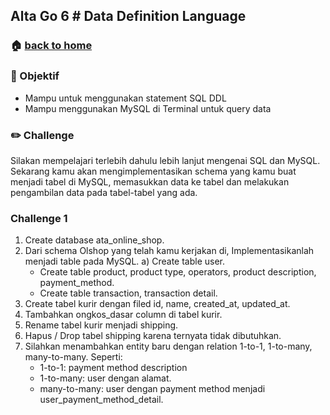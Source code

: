 ## Alta Go 6 # Data Definition Language

### 🏠 [back to home](https://github.com/alterra-academy/golang-class)

### 🎯 Objektif

- Mampu untuk menggunakan statement SQL DDL
- Mampu menggunakan MySQL di Terminal untuk query data

### ✏️ Challenge

Silakan mempelajari terlebih dahulu lebih lanjut mengenai SQL dan MySQL. Sekarang kamu akan mengimplementasikan schema yang kamu buat menjadi tabel di MySQL, memasukkan data ke tabel dan melakukan pengambilan data pada tabel-tabel yang ada.

### Challenge 1

1. Create database ata_online_shop.
2. Dari schema Olshop yang telah kamu kerjakan di, Implementasikanlah menjadi table pada MySQL.
    a) Create table user.
    * Create table product, product type, operators, product description, payment_method.
    * Create table transaction, transaction detail.
3. Create tabel kurir dengan filed id, name, created_at, updated_at.
4. Tambahkan ongkos_dasar column di tabel kurir.
5. Rename tabel kurir menjadi shipping.
6. Hapus / Drop tabel shipping karena ternyata tidak dibutuhkan.
7. Silahkan menambahkan entity baru dengan relation 1-to-1, 1-to-many, many-to-many. Seperti:
    * 1-to-1: payment method description
    * 1-to-many: user dengan alamat.
    * many-to-many: user dengan payment method menjadi user_payment_method_detail.
